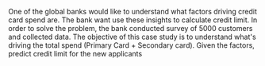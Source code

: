 
One of the global banks would like to understand what factors driving credit card spend are. The
bank want use these insights to calculate credit limit. In order to solve the problem, the bank
conducted survey of 5000 customers and collected data.
The objective of this case study is to understand what's driving the total spend (Primary Card +
Secondary card). Given the factors, predict credit limit for the new applicants
